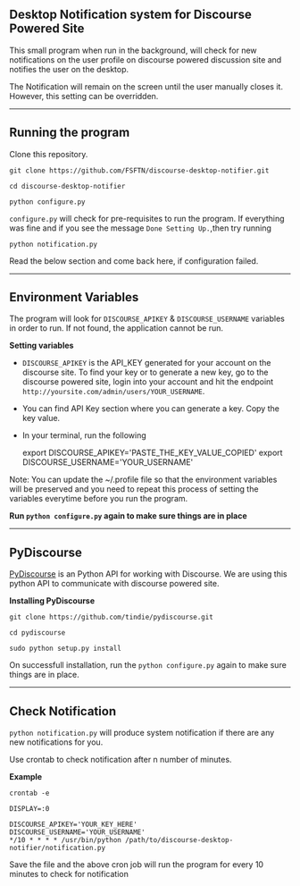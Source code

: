 ## Desktop Notification system for Discourse Powered Site

This small program when run in the background, will check for new notifications on the user profile on discourse powered discussion site and notifies the user on the desktop.

The Notification will remain on the screen until the user manually closes it. However, this setting can be overridden.

-----------------------

## Running the program

Clone this repository.

    git clone https://github.com/FSFTN/discourse-desktop-notifier.git

    cd discourse-desktop-notifier

    python configure.py


`configure.py` will check for pre-requisites to run the program. If everything was fine and if you see the message `Done Setting Up.`,then try running

    python notification.py


Read the below section and come back here, if configuration failed.


----------------------

## Environment Variables

The program will look for `DISCOURSE_APIKEY` & `DISCOURSE_USERNAME` variables in order to run. If not found, the application cannot be run.

**Setting variables**
* `DISCOURSE_APIKEY` is the API_KEY generated for your account on the discourse site. To find your key or to generate a new key, go to the discourse powered site, login into your account and hit the endpoint `http://yoursite.com/admin/users/YOUR_USERNAME`.

* You can find API Key section where you can generate a key. Copy the key value.

* In your terminal, run the following


    export DISCOURSE_APIKEY='PASTE_THE_KEY_VALUE_COPIED'
    export DISCOURSE_USERNAME='YOUR_USERNAME'

Note: You can update the ~/.profile file so that the environment variables will be preserved and you need to repeat this process of setting the variables everytime before you run the program.

**Run `python configure.py` again to make sure things are in place**

-----------------------

## PyDiscourse

[PyDiscourse](https://github.com/tindie/pydiscourse/) is an Python API for working with Discourse. We are using this python API to communicate with discourse powered site.

**Installing PyDiscourse**

    git clone https://github.com/tindie/pydiscourse.git
    
    cd pydiscourse

    sudo python setup.py install


On successfull installation, run the `python configure.py` again to make sure things are in place.

------------------------

## Check Notification

`python notification.py` will produce system notification if there are any new notifications for you.

Use crontab to check notification after n number of minutes.

**Example**

`crontab -e`

    DISPLAY=:0

    DISCOURSE_APIKEY='YOUR_KEY_HERE'
    DISCOURSE_USERNAME='YOUR_USERNAME'
    */10 * * * * /usr/bin/python /path/to/discourse-desktop-notifier/notification.py


Save the file and the above cron job will run the program for every 10 minutes to check for notification
